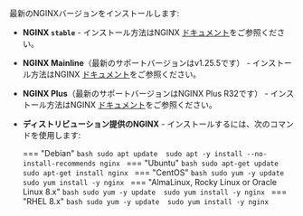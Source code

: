 最新のNGINXバージョンをインストールします:

* **NGINX `stable`** - インストール方法はNGINX [ドキュメント](https://docs.nginx.com/nginx/admin-guide/installing-nginx/installing-nginx-open-source/)をご参照ください。
* **NGINX Mainline**（最新のサポートバージョンはv1.25.5です） - インストール方法はNGINX [ドキュメント](https://docs.nginx.com/nginx/admin-guide/installing-nginx/installing-nginx-open-source/)をご参照ください。
* **NGINX Plus**（最新のサポートバージョンはNGINX Plus R32です） - インストール方法はNGINX [ドキュメント](https://docs.nginx.com/nginx/admin-guide/installing-nginx/installing-nginx-plus/)をご参照ください。
* **ディストリビューション提供のNGINX** - インストールするには、次のコマンドを使用します:

    === "Debian"
        ```bash
        sudo apt update 
        sudo apt -y install --no-install-recommends nginx
        ```
    === "Ubuntu"
        ```bash
        sudo apt-get update
        sudo apt-get install nginx
        ```
    === "CentOS"
        ```bash
        sudo yum -y update 
        sudo yum install -y nginx
        ```
    === "AlmaLinux, Rocky Linux or Oracle Linux 8.x"
        ```bash
        sudo yum -y update 
        sudo yum install -y nginx
        ```
    === "RHEL 8.x"
        ```bash
        sudo yum -y update 
        sudo yum install -y nginx
        ```